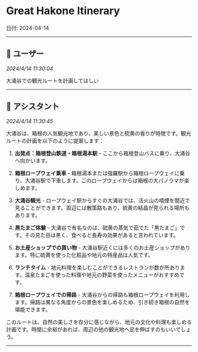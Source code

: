 # Great Hakone Itinerary

日付: 2024-04-14

---

## 👤 ユーザー
*2024/4/14 11:30:04*

大涌谷での観光ルートを計画してほしい

---

## 🤖 アシスタント
*2024/4/14 11:30:45*

大涌谷は、箱根の人気観光地であり、美しい景色と硫黄の香りが特徴です。観光ルートの計画を以下のように提案します：

1. **出発点：箱根登山鉄道・箱根湯本駅** - ここから箱根登山バスに乗り、大涌谷へ向かいます。

2. **箱根ロープウェイ乗車** - 箱根湯本または強羅駅から箱根ロープウェイに乗り、大涌谷駅で下車します。このロープウェイからは箱根の大パノラマが楽しめます。

3. **大涌谷観光** - ロープウェイ駅からすぐの大涌谷では、活火山の噴煙を間近で見ることができます。周辺には散策路もあり、硫黄の結晶が見られる場所もあります。

4. **黒たまご体験** - 大涌谷で有名なのは、硫黄の蒸気で茹でた「黒たまご」です。その見た目は黒く、食べると長寿の効果があると言われています。

5. **お土産ショップでの買い物** - 大涌谷駅近くには多くのお土産ショップがあります。特に硫黄を使った化粧品や地元の特産品は人気です。

6. **ランチタイム** - 地元料理を楽しむことができるレストランが数か所あります。温泉たまごを使った料理や地元の野菜を使ったメニューがおすすめです。

7. **箱根ロープウェイでの帰路** - 大涌谷からの帰路も箱根ロープウェイを利用します。帰路は異なる角度からの景色を楽しめるため、引き続き箱根の自然を堪能できます。

このルートは、自然の美しさを存分に感じながら、地元の文化や料理も楽しめる計画です。時間に余裕があれば、周辺の他の観光地へ足を伸ばすのもいいでしょう。

---
